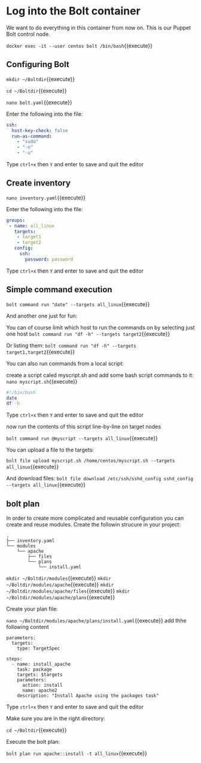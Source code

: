 # Log into the Bolt container
We want to do everything in this container from now on. This is our Puppet Bolt control node.

`docker exec -it --user centos bolt /bin/bash`{{execute}}

## Configuring Bolt
`mkdir ~/Boltdir`{{execute}}

`cd ~/Boltdir`{{execute}}

`nano bolt.yaml`{{execute}}

Enter the following into the file:
```yaml
ssh:
  host-key-check: false
  run-as-command:
    - "sudo"
    - "-n"
    - "-u"
```
Type `ctrl+x` then `Y` and enter to save and quit the editor

## Create inventory

`nano inventory.yaml`{{execute}}

Enter the following into the file:

```yaml
groups:
 - name: all_linux
   targets:
    - target1
    - target2
   config:
     ssh:
       password: password
```
Type `ctrl+x` then `Y` and enter to save and quit the editor

## Simple command execution

`bolt command run "date" --targets all_linux`{{execute}}

And another one just for fun:

You can of course limit which host to run the commands on by selecting just one host
`bolt command run "df -h" --targets target2`{{execute}}

Or listing them:
`bolt command run "df -h" --targets target1,target2`{{execute}}

You can also run commands from a local script:

create a script caled myscript.sh and add some bash script commands to it:
`nano myscript.sh`{{execute}}

```bash
#!/bin/bash
date
df -h
```
Type `ctrl+x` then `Y` and enter to save and quit the editor

now run the contents of this script line-by-line on target nodes

`bolt command run @myscript --targets all_linux`{{execute}}

You can upload a file to the targets:

`bolt file upload myscript.sh /home/centos/myscript.sh --targets all_linux`{{execute}}

And download files:
`bolt file download /etc/ssh/sshd_config sshd_config --targets all_linux`{{execute}}

## bolt plan
In order to create more complicated and reusable configuration you can create and reuse modules.
Create the followin strucure in your project:

```
.
├── inventory.yaml
└── modules
    └── apache
        ├── files
        └── plans
            └── install.yaml
```

`mkdir ~/Boltdir/modules`{{execute}}
`mkdir ~/Boltdir/modules/apache`{{execute}}
`mkdir ~/Boltdir/modules/apache/files`{{execute}}
`mkdir ~/Boltdir/modules/apache/plans`{{execute}}

Create your plan file:

`nano ~/Boltdir/modules/apache/plans/install.yaml`{{execute}}
add thhe following content
```
parameters:
  targets:
    type: TargetSpec

steps:
  - name: install_apache
    task: package
    targets: $targets
    parameters:
      action: install
      name: apache2
    description: "Install Apache using the packages task"
```

Type `ctrl+x` then `Y` and enter to save and quit the editor

Make sure you are in the right directory:

`cd ~/Boltdir`{{execute}}

Execute the bolt plan:

`bolt plan run apache::install -t all_linux`{{execute}}

